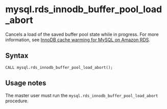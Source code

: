 # mysql\.rds\_innodb\_buffer\_pool\_load\_abort<a name="mysql_rds_innodb_buffer_pool_load_abort"></a>

Cancels a load of the saved buffer pool state while in progress\. For more information, see [InnoDB cache warming for MySQL on Amazon RDS](MySQL.Concepts.FeatureSupport.md#MySQL.Concepts.InnoDBCacheWarming)\.

## Syntax<a name="mysql_rds_innodb_buffer_pool_load_abort-syntax"></a>

 

```
CALL mysql.rds_innodb_buffer_pool_load_abort();
```

## Usage notes<a name="mysql_rds_innodb_buffer_pool_load_abort-usage"></a>

The master user must run the `mysql.rds_innodb_buffer_pool_load_abort` procedure\. 